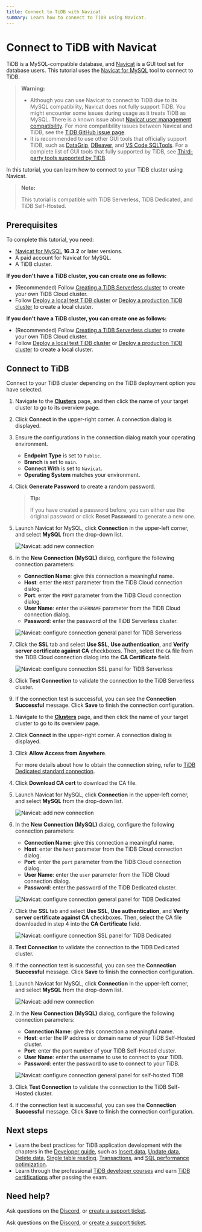 ```yaml
---
title: Connect to TiDB with Navicat
summary: Learn how to connect to TiDB using Navicat.
---
```


# Connect to TiDB with Navicat

TiDB is a MySQL-compatible database, and [Navicat](https://www.navicat.com) is a GUI tool set for database users. This tutorial uses the [Navicat for MySQL](https://www.navicat.com/en/products/navicat-for-mysql) tool to connect to TiDB.

> **Warning:**
>
> - Although you can use Navicat to connect to TiDB due to its MySQL compatibility, Navicat does not fully support TiDB. You might encounter some issues during usage as it treats TiDB as MySQL. There is a known issue about [Navicat user management compatibility](https://github.com/pingcap/tidb/issues/45154). For more compatibility issues between Navicat and TiDB, see the [TiDB GitHub issue page](https://github.com/pingcap/tidb/issues?q=is%3Aissue+navicat+is%3Aopen).
> - It is recommended to use other GUI tools that officially support TiDB, such as [DataGrip](/develop/dev-guide-gui-datagrip.md), [DBeaver](/develop/dev-guide-gui-dbeaver.md), and [VS Code SQLTools](/develop/dev-guide-gui-vscode-sqltools.md). For a complete list of GUI tools that fully supported by TiDB, see [Third-party tools supported by TiDB](/develop/dev-guide-third-party-support.md#gui).

In this tutorial, you can learn how to connect to your TiDB cluster using Navicat.

> **Note:**
>
> This tutorial is compatible with TiDB Serverless, TiDB Dedicated, and TiDB Self-Hosted.

## Prerequisites

To complete this tutorial, you need:

- [Navicat for MySQL](https://www.navicat.com/en/download/navicat-for-mysql) **16.3.2** or later versions.
- A paid account for Navicat for MySQL.
- A TiDB cluster.

<CustomContent platform="tidb">

**If you don't have a TiDB cluster, you can create one as follows:**

- (Recommended) Follow [Creating a TiDB Serverless cluster](/develop/dev-guide-build-cluster-in-cloud.md) to create your own TiDB Cloud cluster.
- Follow [Deploy a local test TiDB cluster](/quick-start-with-tidb.md#deploy-a-local-test-cluster) or [Deploy a production TiDB cluster](/production-deployment-using-tiup.md) to create a local cluster.

</CustomContent>
<CustomContent platform="tidb-cloud">

**If you don't have a TiDB cluster, you can create one as follows:**

- (Recommended) Follow [Creating a TiDB Serverless cluster](/develop/dev-guide-build-cluster-in-cloud.md) to create your own TiDB Cloud cluster.
- Follow [Deploy a local test TiDB cluster](https://docs.pingcap.com/tidb/stable/quick-start-with-tidb#deploy-a-local-test-cluster) or [Deploy a production TiDB cluster](https://docs.pingcap.com/tidb/stable/production-deployment-using-tiup) to create a local cluster.

</CustomContent>

## Connect to TiDB

Connect to your TiDB cluster depending on the TiDB deployment option you have selected.

<SimpleTab>
<div label="TiDB Serverless">

1. Navigate to the [**Clusters**](https://tidbcloud.com/console/clusters) page, and then click the name of your target cluster to go to its overview page.

2. Click **Connect** in the upper-right corner. A connection dialog is displayed.

3. Ensure the configurations in the connection dialog match your operating environment.

    - **Endpoint Type** is set to `Public`.
    - **Branch** is set to `main`.
    - **Connect With** is set to `Navicat`.
    - **Operating System** matches your environment.

4. Click **Generate Password** to create a random password.

    > **Tip:**
    >
    > If you have created a password before, you can either use the original password or click **Reset Password** to generate a new one.

5. Launch Navicat for MySQL, click **Connection** in the upper-left corner, and select **MySQL** from the drop-down list.

    ![Navicat: add new connection](https://download.pingcap.com/images/docs/develop/navicat-add-new-connection.jpg)

6. In the **New Connection (MySQL)** dialog, configure the following connection parameters:

    - **Connection Name**: give this connection a meaningful name.
    - **Host**: enter the `HOST` parameter from the TiDB Cloud connection dialog.
    - **Port**: enter the `PORT` parameter from the TiDB Cloud connection dialog.
    - **User Name**: enter the `USERNAME` parameter from the TiDB Cloud connection dialog.
    - **Password**: enter the password of the TiDB Serverless cluster.

    ![Navicat: configure connection general panel for TiDB Serverless](https://download.pingcap.com/images/docs/develop/navicat-connection-config-serverless-general.png)

7. Click the **SSL** tab and select **Use SSL**, **Use authentication**, and **Verify server certificate against CA** checkboxes. Then, select the `CA` file from the TiDB Cloud connection dialog into the **CA Certificate** field.

    ![Navicat: configure connection SSL panel for TiDB Serverless](https://download.pingcap.com/images/docs/develop/navicat-connection-config-serverless-ssl.png)

8. Click **Test Connection** to validate the connection to the TiDB Serverless cluster.

9. If the connection test is successful, you can see the **Connection Successful** message. Click **Save** to finish the connection configuration.

</div>
<div label="TiDB Dedicated">

1. Navigate to the [**Clusters**](https://tidbcloud.com/console/clusters) page, and then click the name of your target cluster to go to its overview page.

2. Click **Connect** in the upper-right corner. A connection dialog is displayed.

3. Click **Allow Access from Anywhere**.

    For more details about how to obtain the connection string, refer to [TiDB Dedicated standard connection](https://docs.pingcap.com/tidbcloud/connect-via-standard-connection).

4. Click **Download CA cert** to download the CA file.

5. Launch Navicat for MySQL, click **Connection** in the upper-left corner, and select **MySQL** from the drop-down list.

    ![Navicat: add new connection](https://download.pingcap.com/images/docs/develop/navicat-add-new-connection.jpg)

6. In the **New Connection (MySQL)** dialog, configure the following connection parameters:

    - **Connection Name**: give this connection a meaningful name.
    - **Host**: enter the `host` parameter from the TiDB Cloud connection dialog.
    - **Port**: enter the `port` parameter from the TiDB Cloud connection dialog.
    - **User Name**: enter the `user` parameter from the TiDB Cloud connection dialog.
    - **Password**: enter the password of the TiDB Dedicated cluster.

    ![Navicat: configure connection general panel for TiDB Dedicated](https://download.pingcap.com/images/docs/develop/navicat-connection-config-dedicated-general.png)

7. Click the **SSL** tab and select **Use SSL**, **Use authentication**, and **Verify server certificate against CA** checkboxes. Then, select the CA file downloaded in step 4 into the **CA Certificate** field.

    ![Navicat: configure connection SSL panel for TiDB Dedicated](https://download.pingcap.com/images/docs/develop/navicat-connection-config-dedicated-ssl.jpg)

8. **Test Connection** to validate the connection to the TiDB Dedicated cluster.

9. If the connection test is successful, you can see the **Connection Successful** message. Click **Save** to finish the connection configuration.

</div>
<div label="TiDB Self-Hosted">

1. Launch Navicat for MySQL, click **Connection** in the upper-left corner, and select **MySQL** from the drop-down list.

    ![Navicat: add new connection](https://download.pingcap.com/images/docs/develop/navicat-add-new-connection.jpg)

2. In the **New Connection (MySQL)** dialog, configure the following connection parameters:

    - **Connection Name**: give this connection a meaningful name.
    - **Host**: enter the IP address or domain name of your TiDB Self-Hosted cluster.
    - **Port**: enter the port number of your TiDB Self-Hosted cluster.
    - **User Name**: enter the username to use to connect to your TiDB.
    - **Password**: enter the password to use to connect to your TiDB.

    ![Navicat: configure connection general panel for self-hosted TiDB](https://download.pingcap.com/images/docs/develop/navicat-connection-config-self-hosted-general.png)

3. Click **Test Connection** to validate the connection to the TiDB Self-Hosted cluster.

4. If the connection test is successful, you can see the **Connection Successful** message. Click **Save** to finish the connection configuration.

</div>
</SimpleTab>

## Next steps

- Learn the best practices for TiDB application development with the chapters in the [Developer guide](/develop/dev-guide-overview.md), such as [Insert data](/develop/dev-guide-insert-data.md), [Update data](/develop/dev-guide-update-data.md), [Delete data](/develop/dev-guide-delete-data.md), [Single table reading](/develop/dev-guide-get-data-from-single-table.md), [Transactions](/develop/dev-guide-transaction-overview.md), and [SQL performance optimization](/develop/dev-guide-optimize-sql-overview.md).
- Learn through the professional [TiDB developer courses](https://www.pingcap.com/education/) and earn [TiDB certifications](https://www.pingcap.com/education/certification/) after passing the exam.

## Need help?

<CustomContent platform="tidb">

Ask questions on the [Discord](https://discord.gg/DQZ2dy3cuc?utm_source=doc), or [create a support ticket](/support.md).

</CustomContent>

<CustomContent platform="tidb-cloud">

Ask questions on the [Discord](https://discord.gg/DQZ2dy3cuc?utm_source=doc), or [create a support ticket](/tidb-cloud/tidb-cloud-support.md).

</CustomContent>
